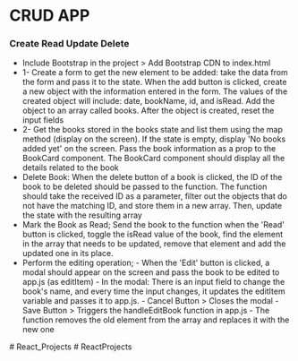 <h1>CRUD APP</h1>

<h3>Create Read Update Delete</h3>

<ul>
<li>Include Bootstrap in the project > Add Bootstrap CDN to index.html</li>

<li>1- Create a form to get the new element to be added: take the data from the form and pass it to the state. When the add button is clicked, create a new object with the information entered in the form. The values of the created object will include: date, bookName, id, and isRead. Add the object to an array called books. After the object is created, reset the input fields</li>

<li>2- Get the books stored in the books state and list them using the map method (display on the screen). If the state is empty, display 'No books added yet' on the screen. Pass the book information as a prop to the BookCard component. The BookCard component should display all the details related to the book</li>

<li>Delete Book: When the delete button of a book is clicked, the ID of the book to be deleted should be passed to the function. The function should take the received ID as a parameter, filter out the objects that do not have the matching ID, and store them in a new array. Then, update the state with the resulting array</li>

<li>Mark the Book as Read;
Send the book to the function when the 'Read' button is clicked, toggle the isRead value of the book, find the element in the array that needs to be updated, remove that element and add the updated one in its place.
</li>

<li>
Perform the editing operation;
- When the 'Edit' button is clicked, a modal should appear on the screen and pass the book to be edited to app.js (as editItem)
- In the modal: There is an input field to change the book's name, and every time the input changes, it updates the editItem variable and passes it to app.js.
- Cancel Button > Closes the modal
- Save Button > Triggers the handleEditBook function in app.js
- The function removes the old element from the array and replaces it with the new one
</li>
</ul>
# React_Projects
# ReactProjects
